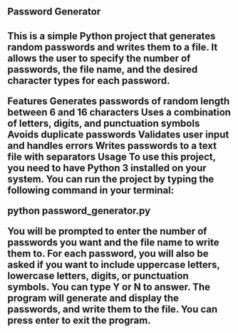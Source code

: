 <h2>Password Generator<h2>
This is a simple Python project that generates random passwords and writes them to a file. It allows the user to specify the number of passwords, the file name, and the desired character types for each password.

Features
Generates passwords of random length between 6 and 16 characters
Uses a combination of letters, digits, and punctuation symbols
Avoids duplicate passwords
Validates user input and handles errors
Writes passwords to a text file with separators
Usage
To use this project, you need to have Python 3 installed on your system. You can run the project by typing the following command in your terminal:

python password_generator.py

You will be prompted to enter the number of passwords you want and the file name to write them to. For each password, you will also be asked if you want to include uppercase letters, lowercase letters, digits, or punctuation symbols. You can type Y or N to answer. The program will generate and display the passwords, and write them to the file. You can press enter to exit the program.

